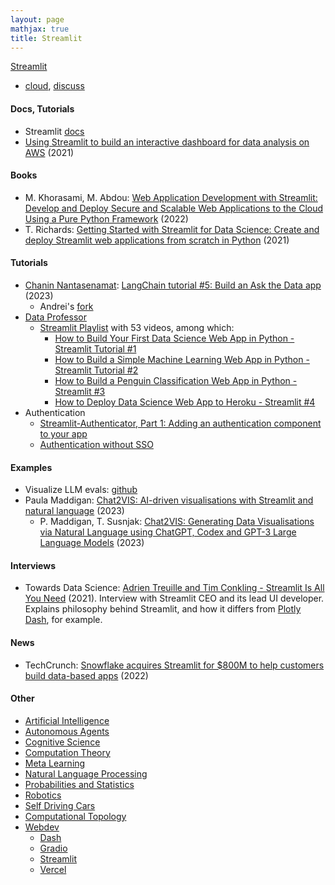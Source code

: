 ```yaml
---
layout: page
mathjax: true
title: Streamlit
---
```

[Streamlit](https://streamlit.io/)
* [cloud](https://share.streamlit.io), [discuss](https://discuss.streamlit.io/)

#### Docs, Tutorials
* Streamlit [docs](https://docs.streamlit.io/)
* [Using Streamlit to build an interactive dashboard for data analysis on AWS](https://aws.amazon.com/blogs/opensource/using-streamlit-to-build-an-interactive-dashboard-for-data-analysis-on-aws/) (2021)

#### Books
* M. Khorasami, M. Abdou: [Web Application Development with Streamlit: Develop and Deploy Secure and Scalable Web Applications to the Cloud Using a Pure Python Framework](https://www.amazon.com/Web-Application-Development-Streamlit-Applications/dp/1484281101) (2022)
* T. Richards: [Getting Started with Streamlit for Data Science: Create and deploy Streamlit web applications from scratch in Python](https://www.amazon.com/Getting-Started-Streamlit-Data-Science/dp/180056550X) (2021)

#### Tutorials
* [Chanin Nantasenamat](https://blog.streamlit.io/author/chanin/): [LangChain tutorial #5: Build an Ask the Data app](https://blog.streamlit.io/langchain-tutorial-5-build-an-ask-the-data-app/) (2023)
  * Andrei's [fork](https://github.com/andrei-radulescu-banu/langchain-ask-the-data/tree/master)
* [Data Professor](https://www.youtube.com/@DataProfessor)
  * [Streamlit Playlist](https://www.youtube.com/watch?v=ZZ4B0QUHuNc&list=PLtqF5YXg7GLmCvTswG32NqQypOuYkPRUE) with 53 videos, among which:
    * [How to Build Your First Data Science Web App in Python - Streamlit Tutorial #1](https://www.youtube.com/watch?v=ZZ4B0QUHuNc&list=PLtqF5YXg7GLmCvTswG32NqQypOuYkPRUE)
    * [How to Build a Simple Machine Learning Web App in Python - Streamlit Tutorial #2](https://www.youtube.com/watch?v=8M20LyCZDOY&list=PLtqF5YXg7GLmCvTswG32NqQypOuYkPRUE&index=2)
    * [How to Build a Penguin Classification Web App in Python - Streamlit #3](https://www.youtube.com/watch?v=Eai1jaZrRDs&list=PLtqF5YXg7GLmCvTswG32NqQypOuYkPRUE&index=3)
    * [How to Deploy Data Science Web App to Heroku - Streamlit #4](https://www.youtube.com/watch?v=zK4Ch6e1zq8&list=PLtqF5YXg7GLmCvTswG32NqQypOuYkPRUE&index=4)
* Authentication
  * [Streamlit-Authenticator, Part 1: Adding an authentication component to your app](https://blog.streamlit.io/streamlit-authenticator-part-1-adding-an-authentication-component-to-your-app/)
  * [Authentication without SSO](https://docs.streamlit.io/knowledge-base/deploy/authentication-without-sso)

#### Examples
* Visualize LLM evals: [github](https://github.com/danbider/llm-eval-dashboard)
* Paula Maddigan: [Chat2VIS: AI-driven visualisations with Streamlit and natural language](https://blog.streamlit.io/chat2vis-ai-driven-visualisations-with-streamlit-and-natural-language/) (2023)
  * P. Maddigan, T. Susnjak: [Chat2VIS: Generating Data Visualisations via Natural Language using ChatGPT, Codex and GPT-3 Large Language Models](https://arxiv.org/abs/2302.02094) (2023)

#### Interviews
* Towards Data Science: [Adrien Treuille and Tim Conkling - Streamlit Is All You Need](https://www.youtube.com/watch?v=mh0AMskfGa8) (2021). Interview with Streamlit CEO and its lead UI developer. Explains philosophy behind Streamlit, and how it differs from [Plotly Dash](https://plotly.com), for example.


#### News
* TechCrunch: [Snowflake acquires Streamlit for $800M to help customers build data-based apps](https://techcrunch.com/2022/03/02/snowflake-acquires-streamlit-for-800m-to-help-customers-build-data-based-apps/) (2022)

#### Other
* [Artificial Intelligence](/artificial_intelligence)
* [Autonomous Agents](/autonomous_agents)
* [Cognitive Science](/cognitive_science)
* [Computation Theory](/computation_theory)
* [Meta Learning](/meta_learning)
* [Natural Language Processing](/natural_language_processing)
* [Probabilities and Statistics](/probabilities_and_statistics)
* [Robotics](/robotics)
* [Self Driving Cars](/self_driving_cars)
* [Computational Topology](/computational_topology)
* [Webdev](/webdev)
  * [Dash](/webdev/dash)
  * [Gradio](/webdev/gradio)
  * [Streamlit](/webdev/streamlit)
  * [Vercel](/webdev/vercel)